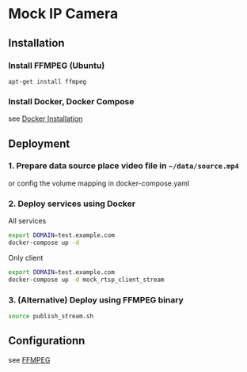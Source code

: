 # Mock IP Camera

## Installation
### Install FFMPEG (Ubuntu)
```
apt-get install ffmpeg
```

### Install Docker, Docker Compose
see [Docker Installation](https://docs.docker.com/engine/install/)

## Deployment
### 1. Prepare data source place video file in `~/data/source.mp4`
or config the volume mapping in docker-compose.yaml

### 2. Deploy services using Docker
All services
```bash
export DOMAIN=test.example.com
docker-compose up -d
```

Only client
```bash
export DOMAIN=test.example.com
docker-compose up -d mock_rtsp_client_stream
```

### 3. (Alternative) Deploy using FFMPEG binary
```bash
source publish_stream.sh
```

## Configurationn
see [FFMPEG](https://ffmpeg.org/ffmpeg.html)
